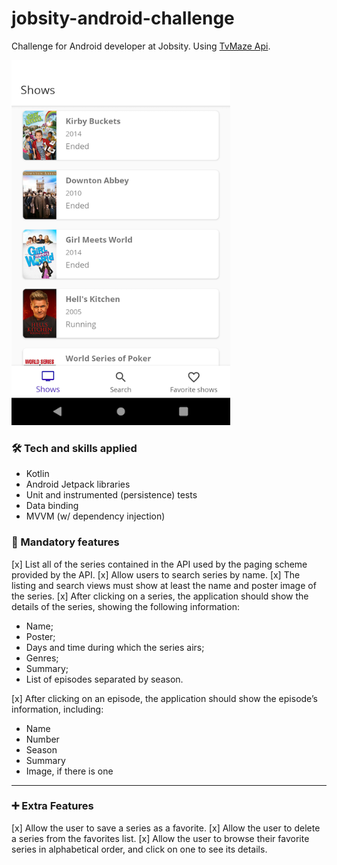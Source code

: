 # jobsity-android-challenge

Challenge for Android developer at Jobsity.
Using [TvMaze Api](https://www.tvmaze.com/api).

<img src="screenshots/shows.png" width="350" height="584">

### 🛠   Tech and skills applied
- Kotlin
- Android Jetpack libraries
- Unit and instrumented (persistence) tests
- Data binding
- MVVM (w/ dependency injection)

### 📱   Mandatory features

[x] List all of the series contained in the API used by the paging scheme provided by the
API.
[x] Allow users to search series by name.
[x] The listing and search views must show at least the name and poster image of the
series.
[x] After clicking on a series, the application should show the details of the series, showing
the following information:

- Name;
- Poster;
- Days and time during which the series airs;
- Genres;
- Summary;
- List of episodes separated by season.

[x] After clicking on an episode, the application should show the episode’s information,
including:
- Name
- Number
- Season
- Summary
- Image, if there is one

---

### ➕   Extra Features
[x] Allow the user to save a series as a favorite.
[x] Allow the user to delete a series from the favorites list.
[x] Allow the user to browse their favorite series in alphabetical order, and click on one to
see its details.